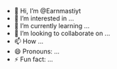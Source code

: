 - 👋 Hi, I’m @Earnmastiyt
- 👀 I’m interested in ...
- 🌱 I’m currently learning ...
- 💞️ I’m looking to collaborate on ...
- 📫 How ...
- 😄 Pronouns: ...
- ⚡ Fun fact: ...

<!---
Earnmastiyt/Earnmastiyt is a ✨ special ✨ repository because its `README.md` (this file) appears on your GitHub profile.
You can click the Preview link to take a look at your changes.
--->
